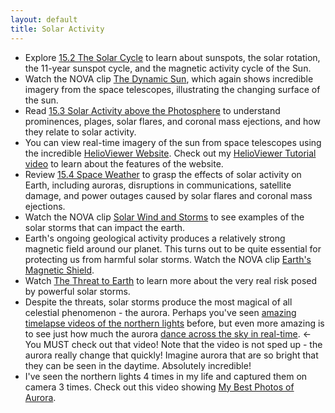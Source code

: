```yaml
---
layout: default
title: Solar Activity
---
```


- Explore [15.2 The Solar Cycle](https://openstax.org/books/astronomy-2e/pages/15-2-the-solar-cycle) to learn about sunspots, the solar rotation, the 11-year sunspot cycle, and the magnetic activity cycle of the Sun.
- Watch the NOVA clip [The Dynamic Sun](https://youtu.be/AIlSk14icZ8), which again shows incredible imagery from the space telescopes, illustrating the changing surface of the sun. 
- Read [15.3 Solar Activity above the Photosphere](https://openstax.org/books/astronomy-2e/pages/15-3-solar-activity-above-the-photosphere) to understand prominences, plages, solar flares, and coronal mass ejections, and how they relate to solar activity.
- You can view real-time imagery of the sun from space telescopes using the incredible [HelioViewer Website](https://student.helioviewer.org). Check out my [HelioViewer Tutorial video](https://youtu.be/P3-69e64tn8) to learn about the features of the website.
- Review [15.4 Space Weather](https://openstax.org/books/astronomy-2e/pages/15-4-space-weather) to grasp the effects of solar activity on Earth, including auroras, disruptions in communications, satellite damage, and power outages caused by solar flares and coronal mass ejections.
- Watch the NOVA clip [Solar Wind and Storms](https://youtu.be/Vd51i1X-Bjk) to see examples of the solar storms that can impact the earth.
- Earth's ongoing geological activity produces a relatively strong magnetic field around our planet. This turns out to be quite essential for protecting us from harmful solar storms. Watch the NOVA clip [Earth's Magnetic Shield](https://youtu.be/W2LMM-w4ZoI).
- Watch [The Threat to Earth](https://youtu.be/M-tOBPISGAE) to learn more about the very real risk posed by powerful solar storms.
- Despite the threats, solar storms produce the most magical of all celestial phenomenon - the aurora. Perhaps you've seen [amazing timelapse videos of the northern lights](https://youtu.be/c5rWB_fS5ao?si=QjCiKRP4ODfmRPml) before, but even more amazing is to see just how much the aurora [dance across the sky in real-time](https://youtu.be/N-TV_6eIDxw?si=7bCAP7VG6qG6PzPe). <- You MUST check out that video! Note that the video is not sped up - the aurora really change that quickly! Imagine aurora that are so bright that they can be seen in the daytime. Absolutely incredible!
- I've seen the northern lights 4 times in my life and captured them on camera 3 times. Check out this video showing [My Best Photos of Aurora](https://youtu.be/aRNv9VxMzAg).
